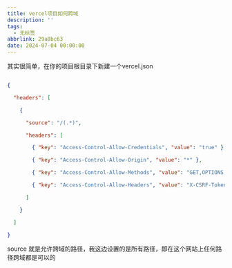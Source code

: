```yaml
---
title: vercel项目如何跨域
description: ''
tags:
  - 无标签
abbrlink: 29a8bc63
date: 2024-07-04 00:00:00
---
```



其实很简单，在你的项目根目录下新建一个vercel.json



```json

{

  "headers": [

    {

      "source": "/(.*)",

      "headers": [

        { "key": "Access-Control-Allow-Credentials", "value": "true" },

        { "key": "Access-Control-Allow-Origin", "value": "*" },

        { "key": "Access-Control-Allow-Methods", "value": "GET,OPTIONS,PATCH,DELETE,POST,PUT" },

        { "key": "Access-Control-Allow-Headers", "value": "X-CSRF-Token, X-Requested-With, Accept, Accept-Version, Content-Length, Content-MD5, Content-Type, Date, X-Api-Version" }

      ]

    }

  ]

}

```

source 就是允许跨域的路径，我这边设置的是所有路径，即在这个网站上任何路径跨域都是可以的
